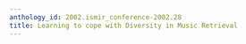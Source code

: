 ```yaml
---
anthology_id: 2002.ismir_conference-2002.28
title: Learning to cope with Diversity in Music Retrieval
---
```

